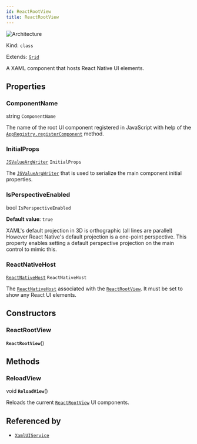 ```yaml
---
id: ReactRootView
title: ReactRootView
---
```


![Architecture](https://img.shields.io/badge/architecture-old_only-yellow)

Kind: `class`

Extends: [`Grid`](https://learn.microsoft.com/uwp/api/Windows.UI.Xaml.Controls.Grid)

A XAML component that hosts React Native UI elements.

## Properties
### ComponentName
 string `ComponentName`

The name of the root UI component registered in JavaScript with help of the [`AppRegistry.registerComponent`](https://reactnative.dev/docs/appregistry#registercomponent) method.

### InitialProps
 [`JSValueArgWriter`](JSValueArgWriter) `InitialProps`

The [`JSValueArgWriter`](JSValueArgWriter) that is used to serialize the main component initial properties.

### IsPerspectiveEnabled
 bool `IsPerspectiveEnabled`

**Default value**: `true`

XAML's default projection in 3D is orthographic (all lines are parallel) However React Native's default projection is a one-point perspective. This property enables setting a default perspective projection on the main control to mimic this.

### ReactNativeHost
 [`ReactNativeHost`](ReactNativeHost) `ReactNativeHost`

The [`ReactNativeHost`](ReactNativeHost) associated with the [`ReactRootView`](ReactRootView). It must be set to show any React UI elements.

## Constructors
### ReactRootView
 **`ReactRootView`**()

## Methods
### ReloadView
void **`ReloadView`**()

Reloads the current [`ReactRootView`](ReactRootView) UI components.

## Referenced by
- [`XamlUIService`](XamlUIService)
